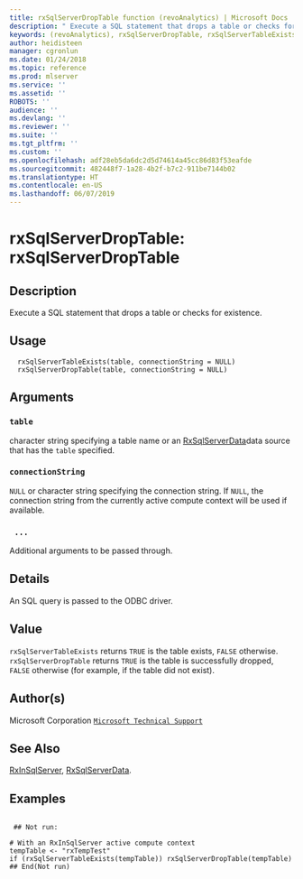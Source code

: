 ```yaml
---
title: rxSqlServerDropTable function (revoAnalytics) | Microsoft Docs
description: " Execute a SQL statement that drops a table or checks for existence. "
keywords: (revoAnalytics), rxSqlServerDropTable, rxSqlServerTableExists, file
author: heidisteen
manager: cgronlun
ms.date: 01/24/2018
ms.topic: reference
ms.prod: mlserver
ms.service: ''
ms.assetid: ''
ROBOTS: ''
audience: ''
ms.devlang: ''
ms.reviewer: ''
ms.suite: ''
ms.tgt_pltfrm: ''
ms.custom: ''
ms.openlocfilehash: adf28eb5da6dc2d5d74614a45cc86d83f53eafde
ms.sourcegitcommit: 482448f7-1a28-4b2f-b7c2-911be7144b02
ms.translationtype: HT
ms.contentlocale: en-US
ms.lasthandoff: 06/07/2019
---
```

 # <a name="rxsqlserverdroptable--rxsqlserverdroptable"></a>rxSqlServerDropTable:  rxSqlServerDropTable  
 ## <a name="description"></a>Description

Execute a SQL statement that drops a table or checks for existence.


 ## <a name="usage"></a>Usage

```   
  rxSqlServerTableExists(table, connectionString = NULL)
  rxSqlServerDropTable(table, connectionString = NULL)

```


 ## <a name="arguments"></a>Arguments



 ### `table`
  character string specifying a table name or an [RxSqlServerData](RxSqlServerData.md)data source that has the `table` specified.  



 ### `connectionString`
 `NULL` or character string specifying the connection string.  If `NULL`, the connection string from the currently  active compute context will be used if available.  



 ### ` ...`
  Additional arguments to be passed through.  




 ## <a name="details"></a>Details

An SQL query is passed to the ODBC driver.


 ## <a name="value"></a>Value

`rxSqlServerTableExists` returns `TRUE` is the table exists, `FALSE` otherwise.
`rxSqlServerDropTable` returns `TRUE` is the table is successfully dropped, `FALSE` otherwise (for example, if the table did not exist).


 ## <a name="authors"></a>Author(s)

Microsoft Corporation [`Microsoft Technical Support`](https://go.microsoft.com/fwlink/?LinkID=698556&clcid=0x409)





 ## <a name="see-also"></a>See Also

[RxInSqlServer](RxInSqlServer.md), [RxSqlServerData](RxSqlServerData.md).

 ## <a name="examples"></a>Examples

 ```

  ## Not run:

# With an RxInSqlServer active compute context
tempTable <- "rxTempTest"
if (rxSqlServerTableExists(tempTable)) rxSqlServerDropTable(tempTable)
 ## End(Not run) 
```




